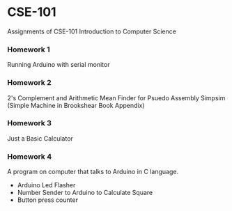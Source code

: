 # CSE-101
Assignments of CSE-101 Introduction to Computer Science 

### Homework 1
Running Arduino with serial monitor

### Homework 2
2's Complement and Arithmetic Mean Finder for Psuedo Assembly Simpsim (Simple Machine in Brookshear Book Appendix)

### Homework 3
Just a Basic Calculator

### Homework 4
A program on computer that talks to Arduino in C language.
* Arduino Led Flasher
* Number Sender to Arduino to Calculate Square
* Button press counter

